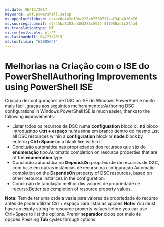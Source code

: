 ```yaml
---
ms.date: 06/12/2017
keywords: wmf,powershell,setup
ms.openlocfilehash: ec4ae8e4b2ef0ec226cb75607f7aaf34b48f6b76
ms.sourcegitcommit: e7445ba8203da304286c591ff513900ad1c244a4
ms.translationtype: MT
ms.contentlocale: pt-PT
ms.lasthandoff: 04/23/2019
ms.locfileid: "62085648"
---
```

# <a name="authoring-improvements-using-powershell-ise"></a><span data-ttu-id="8c576-102">Melhorias na Criação com o ISE do PowerShell</span><span class="sxs-lookup"><span data-stu-id="8c576-102">Authoring Improvements using PowerShell ISE</span></span>

<span data-ttu-id="8c576-103">Criação de configurações de DSC no ISE do Windows PowerShell é muito mais fácil, graças aos seguintes melhoramentos:</span><span class="sxs-lookup"><span data-stu-id="8c576-103">Authoring DSC configurations in Windows PowerShell ISE is much easier, thanks to the following improvements:</span></span>

- <span data-ttu-id="8c576-104">Listar todos os recursos de DSC numa **configuration** bloco ou **nó** bloco introduzindo **Ctrl + espaço** numa linha em branco dentro do mesmo.</span><span class="sxs-lookup"><span data-stu-id="8c576-104">List all DSC resources within a **configuration** block or **node** block by entering **Ctrl+Space** on a blank line within it.</span></span>
- <span data-ttu-id="8c576-105">Conclusão automática nas propriedades dos recursos que são do **enumeração** tipo.</span><span class="sxs-lookup"><span data-stu-id="8c576-105">Automatic completion on resource properties that are of the **enumeration** type.</span></span>
- <span data-ttu-id="8c576-106">Conclusão automática no **DependsOn** propriedade de recursos de DSC, com base em outras instâncias de recurso na configuração.</span><span class="sxs-lookup"><span data-stu-id="8c576-106">Automatic completion on the **DependsOn** property of DSC resources, based on other resource instances in the configuration.</span></span>
- <span data-ttu-id="8c576-107">Conclusão de tabulação melhor dos valores de propriedade de recurso.</span><span class="sxs-lookup"><span data-stu-id="8c576-107">Better tab completion of resource property values.</span></span>

<span data-ttu-id="8c576-108">**Nota:** Tem de ter uma cadeia vazia para valores de propriedade do recurso antes de poder utilizar Ctrl + espaço para listar as opções.</span><span class="sxs-lookup"><span data-stu-id="8c576-108">**Note:** You must have an empty string for resource property values before you can use Ctrl+Space to list the options.</span></span> <span data-ttu-id="8c576-109">Premir **separador** ciclos por meio de opções.</span><span class="sxs-lookup"><span data-stu-id="8c576-109">Pressing **Tab** cycles through options.</span></span>
